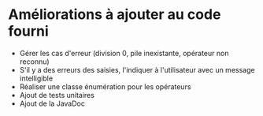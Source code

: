 # Améliorations à ajouter au code fourni

- Gérer les cas d'erreur (division 0, pile inexistante, opérateur non reconnu)
- S'il y a des erreurs des saisies, l'indiquer à l'utilisateur avec un message intelligible
- Réaliser une classe énumération pour les opérateurs
- Ajout de tests unitaires
- Ajout de la JavaDoc
